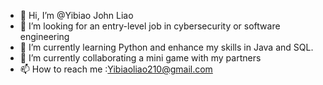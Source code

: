 - 👋 Hi, I’m @Yibiao John Liao
- 👀 I’m looking for an entry-level job in cybersecurity or software engineering
- 🌱 I’m currently learning Python and enhance my skills in Java and SQL.
- 💞️ I’m currently collaborating a mini game with my partners
- 📫 How to reach me :Yibiaoliao210@gmail.com

<!---
Yibiaoliao/Yibiaoliao is a ✨ special ✨ repository because its `README.md` (this file) appears on your GitHub profile.
You can click the Preview link to take a look at your changes.
--->
